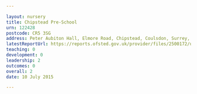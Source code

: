 ```yaml
---

layout: nursery
title: Chipstead Pre-School
urn: 122428
postcode: CR5 3SG
address: Peter Aubiton Hall, Elmore Road, Chipstead, Coulsdon, Surrey, CR5 3SG
latestReportUrl: https://reports.ofsted.gov.uk/provider/files/2500172/urn/122428.pdf
teaching: 0
development: 0
leadership: 2
outcomes: 0
overall: 2
date: 10 July 2015

---
```

